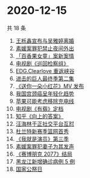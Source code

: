 # 2020-12-15

共 18 条

<!-- BEGIN -->
<!-- 最后更新时间 Tue Dec 15 2020 23:04:25 GMT+0800 (CST) -->

1. [王栎鑫宣布与吴雅婷离婚](https://www.zhihu.com/search?q=王栎鑫吴雅婷)
2. [素媛案罪犯禁止夜间外出](https://www.zhihu.com/search?q=素媛案)
3. [「百香果女童」案新案情](https://www.zhihu.com/search?q=百香果女孩)
4. [电视剧《巡回检察组》](https://www.zhihu.com/search?q=巡回检察组)
5. [EDG.Clearlove 重返峡谷](https://www.zhihu.com/search?q=厂长复出)
6. [进击的巨人最终季第二集](https://www.zhihu.com/search?q=进击的巨人第四季)
7. [《送你一朵小红花》MV 发布](https://www.zhihu.com/search?q=送你一朵小红花)
8. [我国宫颈癌呈年轻化趋势](https://www.zhihu.com/search?q=宫颈癌)
9. [苹果可能考虑移除充电线](https://www.zhihu.com/search?q=苹果充电线)
10. [电视剧《有翡》定档](https://www.zhihu.com/search?q=有翡)
11. [知乎《向上的答案》](https://www.zhihu.com/search?q=向上的答案)
12. [汪海林于正社交平台互怼](https://www.zhihu.com/search?q=汪海林于正)
13. [杜兰特新赛季篮网首秀](https://www.zhihu.com/search?q=杜兰特)
14. [《我就是演员》第三季](https://www.zhihu.com/search?q=我就是演员)
15. [素媛案罪犯妻子为其发声](https://www.zhihu.com/search?q=素媛案)
16. [《赛博朋克 2077》结局](https://www.zhihu.com/search?q=2077结局)
17. [黑龙江新增确诊病例 5 例](https://www.zhihu.com/search?q=黑龙江疫情)
18. [国家公祭日](https://www.zhihu.com/search?q=国家公祭日)

<!-- END -->
